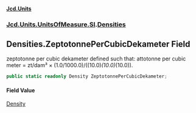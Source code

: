 #### [Jcd.Units](index 'index')
### [Jcd.Units.UnitsOfMeasure.SI](Jcd.Units.UnitsOfMeasure.SI 'Jcd.Units.UnitsOfMeasure.SI').[Densities](Densities 'Jcd.Units.UnitsOfMeasure.SI.Densities')

## Densities.ZeptotonnePerCubicDekameter Field

zeptotonne per cubic dekameter defined such that: attotonne per cubic meter = zt/dam³ ×
(1.0/1000.0)/((10.0)*(10.0)*(10.0)).

```csharp
public static readonly Density ZeptotonnePerCubicDekameter;
```

#### Field Value
[Density](Density 'Jcd.Units.UnitTypes.Density')